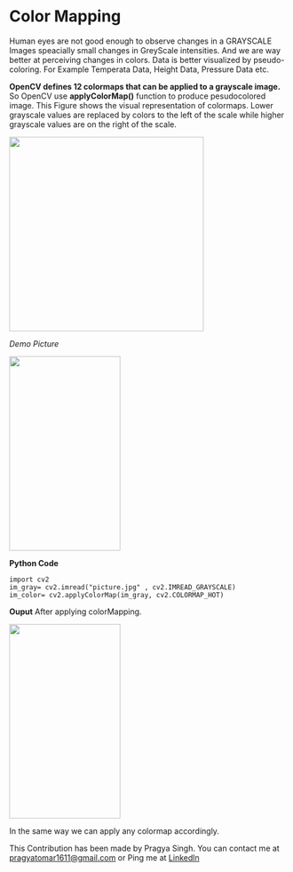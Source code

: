 # Color Mapping
Human eyes are not good enough to observe changes in a GRAYSCALE Images speacially small changes in GreyScale intensities. And we are way better at perceiving changes in colors.
Data is better visualized by pseudo-coloring. For Example Temperata Data, Height Data, Pressure Data etc.

**OpenCV defines 12 colormaps that can be applied to a grayscale image.**
So OpenCV use **applyColorMap()** function to produce pesudocolored image.
This Figure shows the visual representation of colormaps. Lower grayscale values are replaced by colors to the left of the scale while higher grayscale values are on the right of the scale.

<img src="https://user-images.githubusercontent.com/64967140/93757182-eee10280-fc23-11ea-9619-3d72f0d1172b.jpg" width="350" height="350" />

*Demo Picture*

<img src="https://user-images.githubusercontent.com/64967140/93757345-36678e80-fc24-11ea-9f4a-63b14410b9aa.jpg" width="200" height="350" />

**Python Code**
```
import cv2
im_gray= cv2.imread("picture.jpg" , cv2.IMREAD_GRAYSCALE)
im_color= cv2.applyColorMap(im_gray, cv2.COLORMAP_HOT)

```

**Ouput** After applying colorMapping.

<img src="https://user-images.githubusercontent.com/64967140/93757655-c86f9700-fc24-11ea-9bf9-bdc341706bd7.jpg" width="200" height="350" />

In the same way we can apply any colormap accordingly.

This Contribution has been made by Pragya Singh.
You can contact me at pragyatomar1611@gmail.com or Ping me at [Linkedln](https://www.linkedin.com/in/pragya-singh-01122017a/)
